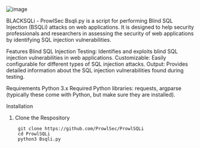 ![image](https://github.com/user-attachments/assets/cf4986c0-1052-4c7e-b4f1-9699269eedfd)


BLACKSQLi - ProwlSec
Bsqli.py is a script for performing Blind SQL Injection (BSQLi) attacks on web applications. It is designed to help security professionals and researchers in assessing the security of web applications by identifying SQL injection vulnerabilities.

Features
Blind SQL Injection Testing: Identifies and exploits blind SQL injection vulnerabilities in web applications.
Customizable: Easily configurable for different types of SQL injection attacks.
Output: Provides detailed information about the SQL injection vulnerabilities found during testing.

Requirements
Python 3.x
Required Python libraries: requests, argparse (typically these come with Python, but make sure they are installed).

Installation
1. Clone the Respository
   
        git clone https://github.com/ProwlSec/ProwlSQLi
        cd ProwlSQLi
        python3 Bsqli.py
